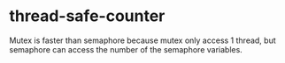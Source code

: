 # thread-safe-counter


 Mutex is faster than semaphore because mutex only access 1 thread, but semaphore can access the number of the semaphore variables.
